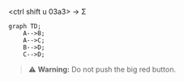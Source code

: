 <ctrl shift u 03a3> -> Σ


```mermaid
graph TD;
    A-->B;
    A-->C;
    B-->D;
    C-->D;
```


> :warning: **Warning:** Do not push the big red button.
